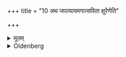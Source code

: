 +++
title = "10 अथ जपत्यायमगात्सविता क्षुरेणेति"

+++

<details><summary>मूलम्</summary>

अथ जपत्यायमगात्सविता क्षुरेणेति सवितारं मनसा ध्यायन्नापितं प्रेक्षमाणः १०
</details>

<details><summary>Oldenberg</summary>

10. He then murmurs, fixing his thoughts on Savitṛ, looking at the barber, (the Mantra), 'Hither has come Savitṛ with his razor' (MB. I, 6. 1).
</details>

